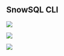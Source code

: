 ## SnowSQL CLI 

<p><img src="https://github.com/ankur715/Snowflake/new/main/SnowSQL/cmd_snowsql.png"></p>

<p><img src="https://github.com/ankur715/Snowflake/new/main/SnowSQL/cmd_snowsql_violations.png"></p>

<p><img src="https://github.com/ankur715/Snowflake/new/main/SnowSQL/cmd_snowsql_violations_nyc.png"></p>
